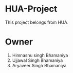 # HUA-Project
This project belongs from HUA.

# Owner
1. Himnashu singh Bhamaniya
2. Ujjawal Singh Bhamaniya
3. Aryaveer Singh Bhamaniya

